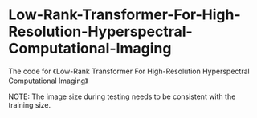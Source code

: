 # Low-Rank-Transformer-For-High-Resolution-Hyperspectral-Computational-Imaging
The code for 《Low-Rank Transformer For High-Resolution Hyperspectral Computational Imaging》

NOTE: The image size during testing needs to be consistent with the training size.
